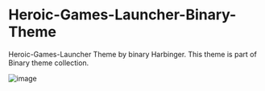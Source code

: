 # Heroic-Games-Launcher-Binary-Theme
Heroic-Games-Launcher Theme by binary Harbinger. This theme is part of Binary theme collection.

![image](https://github.com/user-attachments/assets/1bdbb15b-d9c3-4fae-afed-2235d887b7c7)
